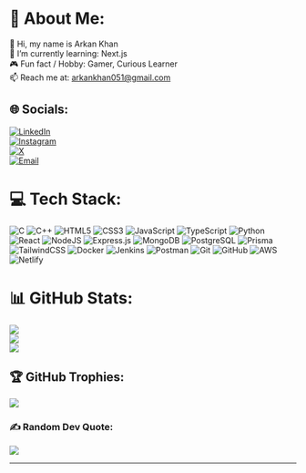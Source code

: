# 💫 About Me:
👋 Hi, my name is Arkan Khan  
🌱 I’m currently learning: Next.js  
🎮 Fun fact / Hobby: Gamer, Curious Learner  
📫 Reach me at: arkankhan051@gmail.com

## 🌐 Socials:
[![LinkedIn](https://img.shields.io/badge/LinkedIn-%230077B5.svg?logo=linkedin&logoColor=white)](https://linkedin.com/in/arkan-khan)  
[![Instagram](https://img.shields.io/badge/Instagram-%23E4405F.svg?logo=Instagram&logoColor=white)](https://www.instagram.com/khan__arkan786/)  
[![X](https://img.shields.io/badge/X-black.svg?logo=X&logoColor=white)](http://x.com/arkan__khan_)  
[![Email](https://img.shields.io/badge/Email-D14836?logo=gmail&logoColor=white)](mailto:arkankhan051@gmail.com)

# 💻 Tech Stack:
![C](https://img.shields.io/badge/c-%2300599C.svg?style=flat&logo=c&logoColor=white) 
![C++](https://img.shields.io/badge/c++-%2300599C.svg?style=flat&logo=c%2B%2B&logoColor=white) 
![HTML5](https://img.shields.io/badge/html5-%23E34F26.svg?style=flat&logo=html5&logoColor=white) 
![CSS3](https://img.shields.io/badge/css3-%231572B6.svg?style=flat&logo=css3&logoColor=white) 
![JavaScript](https://img.shields.io/badge/javascript-%23323330.svg?style=flat&logo=javascript&logoColor=%23F7DF1E) 
![TypeScript](https://img.shields.io/badge/typescript-%23007ACC.svg?style=flat&logo=typescript&logoColor=white) 
![Python](https://img.shields.io/badge/python-3670A0?style=flat&logo=python&logoColor=ffdd54) 
![React](https://img.shields.io/badge/react-%2320232a.svg?style=flat&logo=react&logoColor=%2361DAFB) 
![NodeJS](https://img.shields.io/badge/node.js-6DA55F?style=flat&logo=node.js&logoColor=white) 
![Express.js](https://img.shields.io/badge/express.js-%23404d59.svg?style=flat&logo=express&logoColor=%2361DAFB) 
![MongoDB](https://img.shields.io/badge/MongoDB-%234ea94b.svg?style=flat&logo=mongodb&logoColor=white) 
![PostgreSQL](https://img.shields.io/badge/postgres-%23316192.svg?style=flat&logo=postgresql&logoColor=white) 
![Prisma](https://img.shields.io/badge/Prisma-3982CE?style=flat&logo=Prisma&logoColor=white) 
![TailwindCSS](https://img.shields.io/badge/tailwindcss-%2338B2AC.svg?style=flat&logo=tailwind-css&logoColor=white) 
![Docker](https://img.shields.io/badge/docker-%230db7ed.svg?style=flat&logo=docker&logoColor=white)
![Jenkins](https://img.shields.io/badge/jenkins-%232C5263.svg?style=flat&logo=jenkins&logoColor=white)
![Postman](https://img.shields.io/badge/Postman-FF6C37?style=flat&logo=postman&logoColor=white)
![Git](https://img.shields.io/badge/git-%23F05033.svg?style=flat&logo=git&logoColor=white) 
![GitHub](https://img.shields.io/badge/github-%23121011.svg?style=flat&logo=github&logoColor=white) 
![AWS](https://img.shields.io/badge/AWS-%23FF9900.svg?style=flat&logo=amazon-aws&logoColor=white) 
![Netlify](https://img.shields.io/badge/netlify-%23000000.svg?style=flat&logo=netlify&logoColor=#00C7B7) 

# 📊 GitHub Stats:
![](https://github-readme-stats.vercel.app/api?username=Arkan-Khan&theme=dark&hide_border=false&include_all_commits=true&count_private=true)<br/>
![](https://nirzak-streak-stats.vercel.app/?user=Arkan-Khan&theme=dark&hide_border=false)<br/>
![](https://github-readme-stats.vercel.app/api/top-langs/?username=Arkan-Khan&theme=dark&hide_border=false&layout=compact)

## 🏆 GitHub Trophies:
![](https://github-profile-trophy.vercel.app/?username=Arkan-Khan&theme=radical&no-frame=false&no-bg=true&margin-w=4)

### ✍️ Random Dev Quote:
![](https://quotes-github-readme.vercel.app/api?type=horizontal&theme=dark)

---
